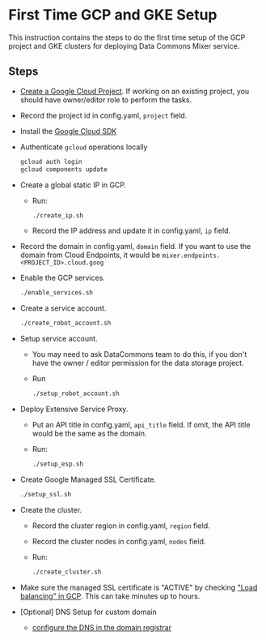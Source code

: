 # First Time GCP and GKE Setup

This instruction contains the steps to do the first time setup of the GCP project and GKE clusters for deploying Data Commons Mixer service.

## Steps

* [Create a Google Cloud Project](https://cloud.google.com/resource-manager/docs/creating-managing-projects). If working on an existing project, you should have owner/editor role to perform the tasks.

* Record the project id in config.yaml, `project` field.

* Install the [Google Cloud SDK](https://cloud.google.com/sdk/install)

* Authenticate `gcloud` operations locally

  ```bash
  gcloud auth login
  gcloud components update
  ```

* Create a global static IP in GCP.
  * Run:

    ```bash
    ./create_ip.sh
    ```

  * Record the IP address and update it in config.yaml, `ip` field.

* Record the domain in config.yaml, `domain` field. If you want to use the domain from Cloud Endpoints, it would be `mixer.endpoints.<PROJECT_ID>.cloud.goog`

* Enable the GCP services.

  ```bash
  ./enable_services.sh
  ```

* Create a service account.

  ```bash
  ./create_robot_account.sh
  ```

* Setup service account.
  * You may need to ask DataCommons team to do this, if you don't have the owner / editor permission for the data storage project.

  * Run

    ```bash
    ./setup_robot_account.sh
    ```

* Deploy Extensive Service Proxy.
  * Put an API title in config.yaml, `api_title` field. If omit, the API title would be the same as the domain.
  * Run:

    ```bash
    ./setup_esp.sh
    ```

* Create Google Managed SSL Certificate.

  ```bash
  ./setup_ssl.sh
  ```

* Create the cluster.
  * Record the cluster region in config.yaml, `region` field.
  * Record the cluster nodes in config.yaml, `nodes` field.
  * Run:

    ```bash
    ./create_cluster.sh
    ```

* Make sure the managed SSL certificate is "ACTIVE" by checking ["Load balancing" in GCP](https://pantheon.corp.google.com/net-services/loadbalancing/advanced/sslCertificates/list?sslCertificateTablesize=50). This can take minutes up to hours.

* [Optional] DNS Setup for custom domain
  * [configure the DNS in the domain registrar](https://cloud.google.com/load-balancing/docs/ssl-certificates/google-managed-certs#update-dns)
